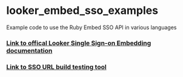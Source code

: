 looker_embed_sso_examples
===================
Example code to use the Ruby Embed SSO API in various languages

 ### [Link to offical Looker Single Sign-on Embedding documentation](https://docs.looker.com/reference/embedding/sso-embed)
 
 ### [Link to SSO URL build testing tool](https://fabio-looker.github.io/looker_sso_tool)

